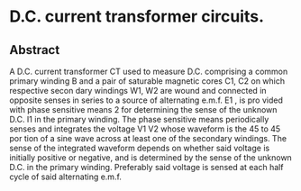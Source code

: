 # D.C. current transformer circuits.

## Abstract
A D.C. current transformer CT used to measure D.C. comprising a common primary winding B and a pair of saturable magnetic cores C1, C2 on which respective secon dary windings W1, W2 are wound and connected in opposite senses in series to a source of alternating e.m.f. E1 , is pro vided with phase sensitive means 2 for determining the sense of the unknown D.C. I1 in the primary winding. The phase sensitive means periodically senses and integrates the voltage V1 V2 whose waveform is the 45 to 45 por tion of a sine wave across at least one of the secondary windings. The sense of the integrated waveform depends on whether said voltage is initially positive or negative, and is determined by the sense of the unknown D.C. in the primary winding. Preferably said voltage is sensed at each half cycle of said alternating e.m.f.